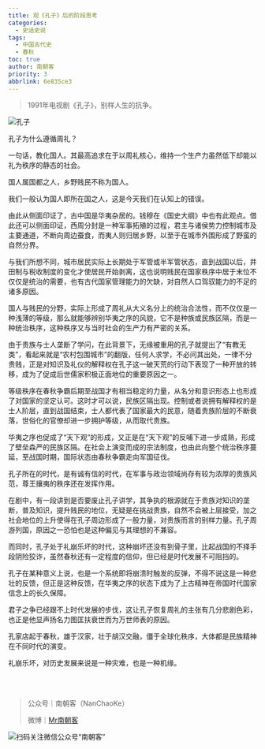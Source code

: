 ```yaml
---
title: 观《孔子》后的阶段思考
categories:
  - 史话史说
tags:
  - 中国古代史
  - 春秋
toc: true
author: 南朝客
priority: 3
abbrlink: 6e835ce3
---
```


> 1991年电视剧《孔子》，别样人生的抗争。

<!-- more -->

![孔子](http://write.godread.cn/guankongzihou/kongzi.jpg)

孔子为什么遵循周礼？


一句话，教化国人。其最高追求在于以周礼核心，维持一个生产力虽然低下却能以礼为秩序的静态的社会。


国人属国都之人，乡野贱民不称为国人。


我们一般认为国人即所在国之人，这是今天我们在认知上的错误。


由此从侧面印证了，古中国是华夷杂居的。钱穆在《国史大纲》中也有此观点。借此还可以侧面印证，西周分封是一种军事拓殖的过程，君主与诸侯势力控制城市及主要通道，不断向周边蚕食，而夷人则归居乡野，以至于在城市外围形成了野蛮的自然分界。



与我们所想不同，城市居民实际上长期处于军管或半军管状态，直到战国以后，井田制与税收制度的变化才使居民开始剥离，这也说明贱民在国家秩序中居于末位不仅仅是统治的需要，也有古代国家管理能力的欠缺，对自然人口驾驭能力的不足的诸多原因。




国人与贱民的分野，实际上形成了周礼从大义名分上的统治合法性，而不仅仅是一种浅薄的等级，那么就能够辨别华夷之序的风貌，它不是种族或民族区隔，而是一种统治秩序，这种秩序又与当时社会的生产力有严密的关系。




由于贵族与士人垄断了学问，在此背景下，无缘被重用的孔子就提出了“有教无类”，看起来就是“农村包围城市”的翻版，任何人求学，不必问其出处，一律不分贵贱，正是对知识及礼仪的解释权在孔子这一破天荒的行动下表现了一种开放的转移，成为了促成后世儒家积极正面地位的重要原因之一。




等级秩序在春秋争霸后期至战国才有相当稳定的力量，从名分和意识形态上也形成了对国家的坚定认可。这时才可以说，民族区隔出现。控制或者说拥有解释权的是士人阶层，直到战国结束，士人都代表了国家最大的民意，随着贵族阶层的不断衰落，世俗化的官僚却进一步拥护等级，从而取代贵族。




华夷之序也促成了“天下观”的形成，又正是在“天下观”的反哺下进一步成熟，形成了壁垒森严的民族区隔。在社会上演变而成的宗法制度，也由此向整个统治秩序蔓延，至战国时期，国际状态由春秋争霸走向军国征伐。




孔子所在的时代，是有诚有信的时代，在军事与政治领域尚存有较为浓厚的贵族风范，尊王攘夷的秩序还在发挥作用。




在剧中，有一段讲到是否要废止孔子讲学，其争执的根源就在于贵族对知识的垄断，普及知识，提升贱民的地位，无疑是在挑战贵族，自然不会被上层接受，加之社会地位的上升使得在孔子周边形成了一股力量，对贵族而言的别样力量。孔子周游列国，原因之一恐怕也是这种偏见与其理想的不兼容。




而同时，孔子处于礼崩乐坏的时代，这种崩坏还没有到骨子里，比起战国的不择手段阴险狡诈，虽然春秋还有一定程度的信仰，但已经是时代发展不可阻挡的。




孔子在某种意义上说，也是一个系统即将崩溃时触发的反弹，不得不说这是一种悲壮的反馈，但正是这种反馈，在华夷之序的状态下成为了上古精神在帝国时代国家信念上的长久保障。




君子之争已经跟不上时代发展的步伐，这让孔子恢复周礼的主张有几分悲剧色彩，也正是他显声扬名力图匡扶衰世而为万世师表的原因。




孔家店起于春秋，雄于汉家，壮于胡汉交融，僵于全球化秩序，大体都是民族精神在不同时代的演变。




礼崩乐坏，对历史发展来说是一种灾难，也是一种机缘。​​​​

<br>

<br>

> 公众号｜南朝客（NanChaoKe）
>
> 微博｜<a href="https://weibo.com/u/2821715870">Mr南朝客</a>



![扫码关注微信公众号“南朝客”](http://write.godread.cn/permanent/wxwbwzgzt.png)